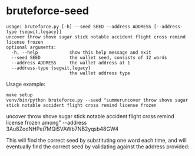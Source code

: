 # bruteforce-seed

    usage: bruteforce.py [-h] --seed SEED --address ADDRESS [--address-type {segwit,legacy}]
    uncover throw shove sugar stick notable accident flight cross remind license frozen
    optional arguments:
      -h, --help            show this help message and exit
      --seed SEED           the wallet seed, consists of 12 words
      --address ADDRESS     the wallet address at 1
      --address-type {segwit,legacy}
                            the wallet address type

Usage example:

    make setup
    venv/bin/python bruteforce.py --seed "summeruncover throw shove sugar stick notable accident flight cross remind license frozen

uncover throw shove sugar stick notable accident flight cross remind license frozen
among" --address 3Au8ZodNHPei7MQiSVAWb7NB2yqsb48GW4



This will find the correct seed by substituting one word each time, and will eventually find the correct seed by validating against the address provided:


